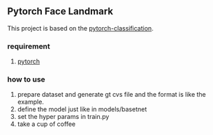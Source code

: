 ## Pytorch Face Landmark
This project is based on the [pytorch-classification](https://github.com/bearpaw/pytorch-classification).
### requirement
1. [pytorch](http://pytorch.org/)

### how to use
1. prepare dataset and generate gt cvs file and the format is like the example.
2. define the model just like in models/basetnet
3. set the hyper params in train.py
4. take a cup of coffee


